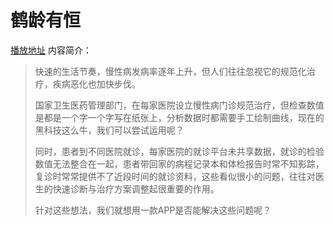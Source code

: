 # 鹤龄有恒
[播放地址](https://pan.baidu.com/s/1kV9ZBRD)
内容简介：

>快速的生活节奏，慢性病发病率逐年上升，但人们往往忽视它的规范化治疗，疾病恶化也加快步伐。
>
>国家卫生医药管理部门，在每家医院设立慢性病门诊规范治疗，但检查数值是都是一个字一个字写在纸张上，分析数据时都需要手工绘制曲线，现在的黑科技这么牛，我们可以尝试运用呢？
>
>同时，患者到不同医院就诊，每家医院的就诊平台未共享数据，就诊的检验数值无法整合在一起，患者带回家的病程记录本和体检报告时常不知影踪，复诊时常常提供不了近段时间的就诊资料，这些看似很小的问题，往往对医生的快速诊断与治疗方案调整起很重要的作用。
>
>针对这些想法，我们就想用一款APP是否能解决这些问题呢？
